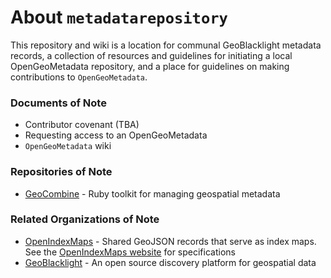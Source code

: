 # About ```metadatarepository```

This repository and wiki is a location for communal GeoBlacklight metadata records, a collection of resources and guidelines for initiating a local OpenGeoMetadata repository, and a place for guidelines on making contributions to ```OpenGeoMetadata```.

### Documents of Note

* Contributor covenant (TBA)
* Requesting access to an OpenGeoMetadata
* ```OpenGeoMetadata``` wiki

### Repositories of Note

* [GeoCombine](https://github.com/OpenGeoMetadata/GeoCombine) - Ruby toolkit for managing geospatial metadata

### Related Organizations of Note

* [OpenIndexMaps](https://github.com/openindexmaps) - Shared GeoJSON records that serve as index maps. See the [OpenIndexMaps website](https://openindexmaps.org) for specifications
* [GeoBlacklight](https://github.com/GeoBlacklight/GeoBlacklight) - An open source discovery platform for geospatial data
